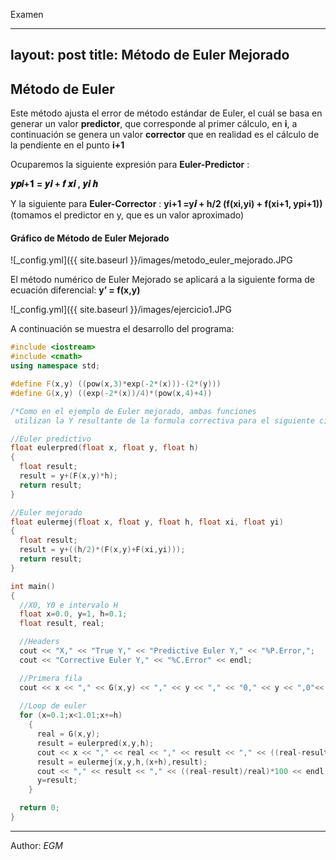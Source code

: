 Examen 

---
layout: post
title: Método de Euler Mejorado 
---

## Método de Euler ##

Este método ajusta el error de método estándar de Euler, el cuál se basa en generar un valor **predictor**, que corresponde al primer cálculo, en **i**, a continuación se genera un valor **corrector** que en realidad es el cálculo de la pendiente en el punto **i+1**

Ocuparemos la siguiente expresión para **Euler-Predictor** :

**𝒚𝒑𝒊+𝟏 = 𝒚𝒊 + 𝒇 𝒙𝒊 , 𝒚𝒊 𝒉**

Y la siguiente para **Euler-Corrector** :
**yi+1 =y𝒊 + h/2 (f(xi,yi) + f(xi+1, ypi+1))** (tomamos el predictor en y, que es un valor aproximado)

#### Gráfico de Método de Euler Mejorado 

![_config.yml]({{ site.baseurl }}/images/metodo_euler_mejorado.JPG

El método numérico de Euler Mejorado se aplicará a la siguiente forma de ecuación diferencial: **y’ = f(x,y)**

![_config.yml]({{ site.baseurl }}/images/ejercicio1.JPG

A continuación se muestra el desarrollo del programa: 

```c++
#include <iostream>
#include <cmath>
using namespace std;

#define F(x,y) ((pow(x,3)*exp(-2*(x)))-(2*(y)))
#define G(x,y) ((exp(-2*(x))/4)*(pow(x,4)+4))

/*Como en el ejemplo de Euler mejorado, ambas funciones
 utilizan la Y resultante de la formula correctiva para el siguiente ciclo*/

//Euler predictivo
float eulerpred(float x, float y, float h)
{
  float result;
  result = y+(F(x,y)*h);
  return result;
}

//Euler mejorado
float eulermej(float x, float y, float h, float xi, float yi)
{
  float result;
  result = y+((h/2)*(F(x,y)+F(xi,yi)));
  return result;
}

int main()
{
  //X0, Y0 e intervalo H
  float x=0.0, y=1, h=0.1;
  float result, real;

  //Headers
  cout << "X," << "True Y," << "Predictive Euler Y," << "%P.Error,";
  cout << "Corrective Euler Y," << "%C.Error" << endl;

  //Primera fila
  cout << x << "," << G(x,y) << "," << y << "," << "0," << y << ",0"<< endl;
  
  //Loop de euler
  for (x=0.1;x<1.01;x+=h)
    {
      real = G(x,y);
      result = eulerpred(x,y,h);
      cout << x << "," << real << "," << result << "," << ((real-result)/real)*100;
      result = eulermej(x,y,h,(x+h),result);
      cout << "," << result << "," << ((real-result)/real)*100 << endl;
      y=result;
    }

  return 0;
}
```

****

Author: _EGM_
